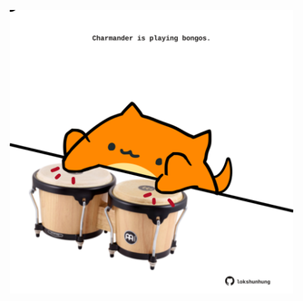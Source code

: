 <!-- built at 22/08/2021, 07:02:07 UTC -->
<p align="center">
  <img width="500" height="500" src="./ReadmeImage.svg">
</p>
